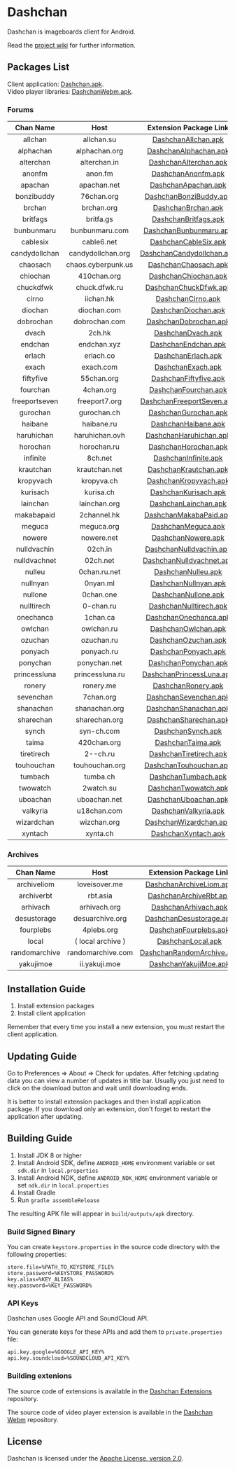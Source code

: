 # Dashchan

Dashchan is imageboards client for Android.

Read the [project wiki](https://github.com/Mishiranu/Dashchan/wiki) for further information.

## Packages List

Client application: [Dashchan.apk](https://github.com/Mishiranu/Dashchan-Extensions/raw/master/update/package/Dashchan.apk).  
Video player libraries: [DashchanWebm.apk](https://github.com/Mishiranu/Dashchan-Extensions/raw/master/update/package/DashchanWebm.apk).

### Forums

| Chan Name       | Host                 | Extension Package Link                                                                                                                |
| :-------------: | :------------------: | :-----------------------------------------------------------------------------------------------------------------------------------: |
| allchan         | allchan.su           | [DashchanAllchan.apk](https://github.com/Mishiranu/Dashchan-Extensions/raw/master/update/package/DashchanAllchan.apk)                 |
| alphachan       | alphachan.org        | [DashchanAlphachan.apk](https://github.com/Mishiranu/Dashchan-Extensions/raw/master/update/package/DashchanAlphachan.apk)             |
| alterchan       | alterchan.in         | [DashchanAlterchan.apk](https://github.com/Mishiranu/Dashchan-Extensions/raw/master/update/package/DashchanAlterchan.apk)             |
| anonfm          | anon.fm              | [DashchanAnonfm.apk](https://github.com/Mishiranu/Dashchan-Extensions/raw/master/update/package/DashchanAnonfm.apk)                   |
| apachan         | apachan.net          | [DashchanApachan.apk](https://github.com/Mishiranu/Dashchan-Extensions/raw/master/update/package/DashchanApachan.apk)                 |
| bonzibuddy      | 76chan.org           | [DashchanBonziBuddy.apk](https://github.com/Mishiranu/Dashchan-Extensions/raw/master/update/package/DashchanBonziBuddy.apk)           |
| brchan          | brchan.org           | [DashchanBrchan.apk](https://github.com/Mishiranu/Dashchan-Extensions/raw/master/update/package/DashchanBrchan.apk)                   |
| britfags        | britfa.gs            | [DashchanBritfags.apk](https://github.com/Mishiranu/Dashchan-Extensions/raw/master/update/package/DashchanBritfags.apk)               |
| bunbunmaru      | bunbunmaru.com       | [DashchanBunbunmaru.apk](https://github.com/Mishiranu/Dashchan-Extensions/raw/master/update/package/DashchanBunbunmaru.apk)           |
| cablesix        | cable6.net           | [DashchanCableSix.apk](https://github.com/Mishiranu/Dashchan-Extensions/raw/master/update/package/DashchanCableSix.apk)               |
| candydollchan   | candydollchan.org    | [DashchanCandydollchan.apk](https://github.com/Mishiranu/Dashchan-Extensions/raw/master/update/package/DashchanCandydollchan.apk)     |
| chaosach        | chaos.cyberpunk.us   | [DashchanChaosach.apk](https://github.com/Mishiranu/Dashchan-Extensions/raw/master/update/package/DashchanChaosach.apk)               |
| chiochan        | 410chan.org          | [DashchanChiochan.apk](https://github.com/Mishiranu/Dashchan-Extensions/raw/master/update/package/DashchanChiochan.apk)               |
| chuckdfwk       | chuck.dfwk.ru        | [DashchanChuckDfwk.apk](https://github.com/Mishiranu/Dashchan-Extensions/raw/master/update/package/DashchanChuckDfwk.apk)             |
| cirno           | iichan.hk            | [DashchanCirno.apk](https://github.com/Mishiranu/Dashchan-Extensions/raw/master/update/package/DashchanCirno.apk)                     |
| diochan         | diochan.com          | [DashchanDiochan.apk](https://github.com/Mishiranu/Dashchan-Extensions/raw/master/update/package/DashchanDiochan.apk)                 |
| dobrochan       | dobrochan.com        | [DashchanDobrochan.apk](https://github.com/Mishiranu/Dashchan-Extensions/raw/master/update/package/DashchanDobrochan.apk)             |
| dvach           | 2ch.hk               | [DashchanDvach.apk](https://github.com/Mishiranu/Dashchan-Extensions/raw/master/update/package/DashchanDvach.apk)                     |
| endchan         | endchan.xyz          | [DashchanEndchan.apk](https://github.com/Mishiranu/Dashchan-Extensions/raw/master/update/package/DashchanEndchan.apk)                 |
| erlach          | erlach.co            | [DashchanErlach.apk](https://github.com/Mishiranu/Dashchan-Extensions/raw/master/update/package/DashchanErlach.apk)                   |
| exach           | exach.com            | [DashchanExach.apk](https://github.com/Mishiranu/Dashchan-Extensions/raw/master/update/package/DashchanExach.apk)                     |
| fiftyfive       | 55chan.org           | [DashchanFiftyfive.apk](https://github.com/Mishiranu/Dashchan-Extensions/raw/master/update/package/DashchanFiftyfive.apk)             |
| fourchan        | 4chan.org            | [DashchanFourchan.apk](https://github.com/Mishiranu/Dashchan-Extensions/raw/master/update/package/DashchanFourchan.apk)               |
| freeportseven   | freeport7.org        | [DashchanFreeportSeven.apk](https://github.com/Mishiranu/Dashchan-Extensions/raw/master/update/package/DashchanFreeportSeven.apk)     |
| gurochan        | gurochan.ch          | [DashchanGurochan.apk](https://github.com/Mishiranu/Dashchan-Extensions/raw/master/update/package/DashchanGurochan.apk)               |
| haibane         | haibane.ru           | [DashchanHaibane.apk](https://github.com/Mishiranu/Dashchan-Extensions/raw/master/update/package/DashchanHaibane.apk)                 |
| haruhichan      | haruhichan.ovh       | [DashchanHaruhichan.apk](https://github.com/Mishiranu/Dashchan-Extensions/raw/master/update/package/DashchanHaruhichan.apk)           |
| horochan        | horochan.ru          | [DashchanHorochan.apk](https://github.com/Mishiranu/Dashchan-Extensions/raw/master/update/package/DashchanHorochan.apk)               |
| infinite        | 8ch.net              | [DashchanInfinite.apk](https://github.com/Mishiranu/Dashchan-Extensions/raw/master/update/package/DashchanInfinite.apk)               |
| krautchan       | krautchan.net        | [DashchanKrautchan.apk](https://github.com/Mishiranu/Dashchan-Extensions/raw/master/update/package/DashchanKrautchan.apk)             |
| kropyvach       | kropyva.ch           | [DashchanKropyvach.apk](https://github.com/Mishiranu/Dashchan-Extensions/raw/master/update/package/DashchanKropyvach.apk)             |
| kurisach        | kurisa.ch            | [DashchanKurisach.apk](https://github.com/Mishiranu/Dashchan-Extensions/raw/master/update/package/DashchanKurisach.apk)               |
| lainchan        | lainchan.org         | [DashchanLainchan.apk](https://github.com/Mishiranu/Dashchan-Extensions/raw/master/update/package/DashchanLainchan.apk)               |
| makabapaid      | 2channel.hk          | [DashchanMakabaPaid.apk](https://github.com/Mishiranu/Dashchan-Extensions/raw/master/update/package/DashchanMakabaPaid.apk)           |
| meguca          | meguca.org           | [DashchanMeguca.apk](https://github.com/Mishiranu/Dashchan-Extensions/raw/master/update/package/DashchanMeguca.apk)                   |
| nowere          | nowere.net           | [DashchanNowere.apk](https://github.com/Mishiranu/Dashchan-Extensions/raw/master/update/package/DashchanNowere.apk)                   |
| nulldvachin     | 02ch.in              | [DashchanNulldvachin.apk](https://github.com/Mishiranu/Dashchan-Extensions/raw/master/update/package/DashchanNulldvachin.apk)         |
| nulldvachnet    | 02ch.net             | [DashchanNulldvachnet.apk](https://github.com/Mishiranu/Dashchan-Extensions/raw/master/update/package/DashchanNulldvachnet.apk)       |
| nulleu          | 0chan.ru.net         | [DashchanNulleu.apk](https://github.com/Mishiranu/Dashchan-Extensions/raw/master/update/package/DashchanNulleu.apk)                   |
| nullnyan        | 0nyan.ml             | [DashchanNullnyan.apk](https://github.com/Mishiranu/Dashchan-Extensions/raw/master/update/package/DashchanNullnyan.apk)               |
| nullone         | 0chan.one            | [DashchanNullone.apk](https://github.com/Mishiranu/Dashchan-Extensions/raw/master/update/package/DashchanNullone.apk)                 |
| nulltirech      | 0-chan.ru            | [DashchanNulltirech.apk](https://github.com/Mishiranu/Dashchan-Extensions/raw/master/update/package/DashchanNulltirech.apk)           |
| onechanca       | 1chan.ca             | [DashchanOnechanca.apk](https://github.com/Mishiranu/Dashchan-Extensions/raw/master/update/package/DashchanOnechanca.apk)             |
| owlchan         | owlchan.ru           | [DashchanOwlchan.apk](https://github.com/Mishiranu/Dashchan-Extensions/raw/master/update/package/DashchanOwlchan.apk)                 |
| ozuchan         | ozuchan.ru           | [DashchanOzuchan.apk](https://github.com/Mishiranu/Dashchan-Extensions/raw/master/update/package/DashchanOzuchan.apk)                 |
| ponyach         | ponyach.ru           | [DashchanPonyach.apk](https://github.com/Mishiranu/Dashchan-Extensions/raw/master/update/package/DashchanPonyach.apk)                 |
| ponychan        | ponychan.net         | [DashchanPonychan.apk](https://github.com/Mishiranu/Dashchan-Extensions/raw/master/update/package/DashchanPonychan.apk)               |
| princessluna    | princessluna.ru      | [DashchanPrincessLuna.apk](https://github.com/Mishiranu/Dashchan-Extensions/raw/master/update/package/DashchanPrincessLuna.apk)       |
| ronery          | ronery.me            | [DashchanRonery.apk](https://github.com/Mishiranu/Dashchan-Extensions/raw/master/update/package/DashchanRonery.apk)                   |
| sevenchan       | 7chan.org            | [DashchanSevenchan.apk](https://github.com/Mishiranu/Dashchan-Extensions/raw/master/update/package/DashchanSevenchan.apk)             |
| shanachan       | shanachan.org        | [DashchanShanachan.apk](https://github.com/Mishiranu/Dashchan-Extensions/raw/master/update/package/DashchanShanachan.apk)             |
| sharechan       | sharechan.org        | [DashchanSharechan.apk](https://github.com/Mishiranu/Dashchan-Extensions/raw/master/update/package/DashchanSharechan.apk)             |
| synch           | syn-ch.com           | [DashchanSynch.apk](https://github.com/Mishiranu/Dashchan-Extensions/raw/master/update/package/DashchanSynch.apk)                     |
| taima           | 420chan.org          | [DashchanTaima.apk](https://github.com/Mishiranu/Dashchan-Extensions/raw/master/update/package/DashchanTaima.apk)                     |
| tiretirech      | 2--ch.ru             | [DashchanTiretirech.apk](https://github.com/Mishiranu/Dashchan-Extensions/raw/master/update/package/DashchanTiretirech.apk)           |
| touhouchan      | touhouchan.org       | [DashchanTouhouchan.apk](https://github.com/Mishiranu/Dashchan-Extensions/raw/master/update/package/DashchanTouhouchan.apk)           |
| tumbach         | tumba.ch             | [DashchanTumbach.apk](https://github.com/Mishiranu/Dashchan-Extensions/raw/master/update/package/DashchanTumbach.apk)                 |
| twowatch        | 2watch.su            | [DashchanTwowatch.apk](https://github.com/Mishiranu/Dashchan-Extensions/raw/master/update/package/DashchanTwowatch.apk)               |
| uboachan        | uboachan.net         | [DashchanUboachan.apk](https://github.com/Mishiranu/Dashchan-Extensions/raw/master/update/package/DashchanUboachan.apk)               |
| valkyria        | u18chan.com          | [DashchanValkyria.apk](https://github.com/Mishiranu/Dashchan-Extensions/raw/master/update/package/DashchanValkyria.apk)               |
| wizardchan      | wizchan.org          | [DashchanWizardchan.apk](https://github.com/Mishiranu/Dashchan-Extensions/raw/master/update/package/DashchanWizardchan.apk)           |
| xyntach         | xynta.ch             | [DashchanXyntach.apk](https://github.com/Mishiranu/Dashchan-Extensions/raw/master/update/package/DashchanXyntach.apk)                 |

### Archives

| Chan Name       | Host                 | Extension Package Link                                                                                                                |
| :-------------: | :------------------: | :-----------------------------------------------------------------------------------------------------------------------------------: |
| archiveliom     | loveisover.me        | [DashchanArchiveLiom.apk](https://github.com/Mishiranu/Dashchan-Extensions/raw/master/update/package/DashchanArchiveLiom.apk)         |
| archiverbt      | rbt.asia             | [DashchanArchiveRbt.apk](https://github.com/Mishiranu/Dashchan-Extensions/raw/master/update/package/DashchanArchiveRbt.apk)           |
| arhivach        | arhivach.org         | [DashchanArhivach.apk](https://github.com/Mishiranu/Dashchan-Extensions/raw/master/update/package/DashchanArhivach.apk)               |
| desustorage     | desuarchive.org      | [DashchanDesustorage.apk](https://github.com/Mishiranu/Dashchan-Extensions/raw/master/update/package/DashchanDesustorage.apk)         |
| fourplebs       | 4plebs.org           | [DashchanFourplebs.apk](https://github.com/Mishiranu/Dashchan-Extensions/raw/master/update/package/DashchanFourplebs.apk)             |
| local           | ( local archive )    | [DashchanLocal.apk](https://github.com/Mishiranu/Dashchan-Extensions/raw/master/update/package/DashchanLocal.apk)                     |
| randomarchive   | randomarchive.com    | [DashchanRandomArchive.apk](https://github.com/Mishiranu/Dashchan-Extensions/raw/master/update/package/DashchanRandomArchive.apk)     |
| yakujimoe       | ii.yakuji.moe        | [DashchanYakujiMoe.apk](https://github.com/Mishiranu/Dashchan-Extensions/raw/master/update/package/DashchanYakujiMoe.apk)             |

## Installation Guide

1. Install extension packages
2. Install client application

Remember that every time you install a new extension, you must restart the client application.

## Updating Guide

Go to Preferences ⇒ About ⇒ Check for updates. After fetching updating data you can view a number of updates in title bar. Usually you just need to click on the download button and wait until downloading ends.

It is better to install extension packages and then install application package. If you download only an extension, don't forget to restart the application after updating.

## Building Guide

1. Install JDK 8 or higher
2. Install Android SDK, define `ANDROID_HOME` environment variable or set `sdk.dir` in `local.properties`
3. Install Android NDK, define `ANDROID_NDK_HOME` environment variable or set `ndk.dir` in `local.properties`
4. Install Gradle
5. Run `gradle assembleRelease`

The resulting APK file will appear in `build/outputs/apk` directory.

### Build Signed Binary

You can create `keystore.properties` in the source code directory with the following properties:

```properties
store.file=%PATH_TO_KEYSTORE_FILE%
store.password=%KEYSTORE_PASSWORD%
key.alias=%KEY_ALIAS%
key.password=%KEY_PASSWORD%
```

### API Keys

Dashchan uses Google API and SoundCloud API.

You can generate keys for these APIs and add them to `private.properties` file:

```properties
api.key.google=%GOOGLE_API_KEY%
api.key.soundcloud=%SOUNDCLOUD_API_KEY%
```

### Building extenions

The source code of extensions is available in the [Dashchan Extensions](https://github.com/Mishiranu/Dashchan-Extensions) repository.

The source code of video player extension is available in the [Dashchan Webm](https://github.com/Mishiranu/Dashchan-Webm) repository.

## License

Dashchan is licensed under the [Apache License, version 2.0](LICENSE).
